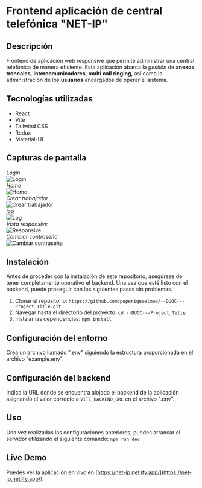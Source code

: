 # Frontend aplicación de central telefónica "NET-IP"

## Descripción

Frontend de aplicación web responsive que permite administrar una central telefónica de manera eficiente. Esta aplicación abarca la *gestión* de **anexos**, **troncales**, **intercomunicadores**, **multi call ringing**, así como la administración de los **usuarios** encargados de operar el sistema.

## Tecnologías utilizadas

- React
- Vite
- Tailwind CSS
- Redux
- Material-UI

## Capturas de pantalla
*Login*  
![Login](./src/assets/SS/login.jpg)  
*Home*  
![Home](./src/assets/SS/Home-Anexos.jpg)  
*Crear trabajador*  
![Crear trabajador](./src/assets/SS/Home-Crear-Trabajador.jpg)  
*log*  
![Log](./src/assets/SS/home-Log.jpg)  
*Vista responsive*  
![Responsive](./src/assets/SS/Responsive.jpg)  
*Cambiar contraseña*  
![Cambiar contraseña](./src/assets/SS/Cambiar-contrasena.jpg)  

## Instalación
Antes de proceder con la instalación de este repositorio, asegúrese de tener completamente operativo el backend. Una vez que esté listo con el backend, puede proseguir con los siguientes pasos sin problemas.

1. Clonar el repositorio: `https://github.com/peperiqueelmee/--DUOC---Project_Title.git`
2. Navegar hasta el directorio del proyecto: `cd --DUOC---Project_Title`
3. Instalar las dependencias: `npm install`

## Configuración del entorno

Crea un archivo llamado ".env" siguiendo la estructura proporcionada en el archivo "example.env".

## Configuración del backend

Indica la URL donde se encuentra alojado el backend de la aplicación asignando el valor correcto a `VITE_BACKEND_URL` en el archivo ".env".

## Uso

Una vez realizadas las configuraciones anteriores, puedes arrancar el servidor utilizando el siguiente comando:
`npm run dev`

## Live Demo
Puedes ver la aplicación en vivo en [https://net-ip.netlify.app/](https://net-ip.netlify.app/).